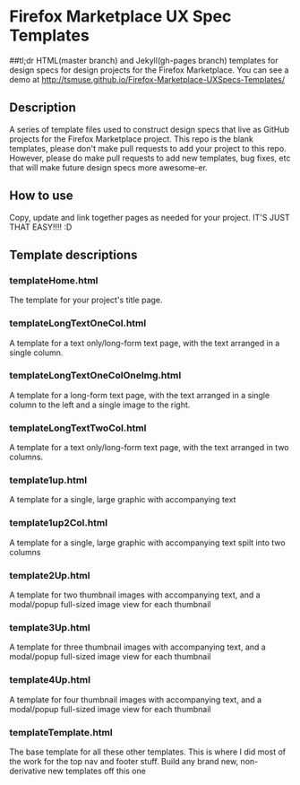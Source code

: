 # Firefox Marketplace UX Spec Templates

##tl;dr
HTML(master branch) and Jekyll(gh-pages branch) templates for design specs for design projects for the Firefox Marketplace. You can see a demo at http://tsmuse.github.io/Firefox-Marketplace-UXSpecs-Templates/

## Description
A series of template files used to construct design specs that live as GitHub projects for the Firefox Marketplace project. This repo is the blank templates, please don't make pull requests to add your project to this repo. However, please do make pull requests to add new templates, bug fixes, etc that will make future design specs more awesome-er.

## How to use
Copy, update and link together pages as needed for your project. IT'S JUST THAT EASY!!!! :D
## Template descriptions

### templateHome.html
The template for your project's title page. 

### templateLongTextOneCol.html
A template for a text only/long-form text page, with the text arranged in a single column.

### templateLongTextOneColOneImg.html
A template for a long-form text page, with the text arranged in a single column to the left and a single image to the right.


### templateLongTextTwoCol.html
A template for a text only/long-form text page, with the text arranged in two columns.

### template1up.html
A template for a single, large graphic with accompanying text

### template1up2Col.html
A template for a single, large graphic with accompanying text spilt into two columns

### template2Up.html
A template for two thumbnail images with accompanying text, and a modal/popup full-sized image view for each thumbnail

### template3Up.html
A template for three thumbnail images with accompanying text, and a modal/popup full-sized image view for each thumbnail

### template4Up.html
A template for four thumbnail images with accompanying text, and a modal/popup full-sized image view for each thumbnail

### templateTemplate.html
The base template for all these other templates. This is where I did most of the work for the top nav and footer stuff. Build any brand new, non-derivative new templates off this one 
